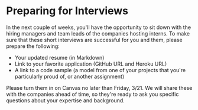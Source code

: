 # Preparing for Interviews

In the next couple of weeks, you'll have the opportunity to sit down with the hiring managers and team leads of the companies hosting interns. To make sure that these short interviews are successful for you and them, please prepare the following:

- Your updated resume (in Markdown)
- Link to your favorite application (GitHub URL and Heroku URL)
- A link to a code sample (a model from one of your projects that you're particularly proud of, or another assignment)

Please turn them in on Canvas no later than Friday, 3/21. We will share these with the companies ahead of time, so they're ready to ask you specific questions about your expertise and background.
